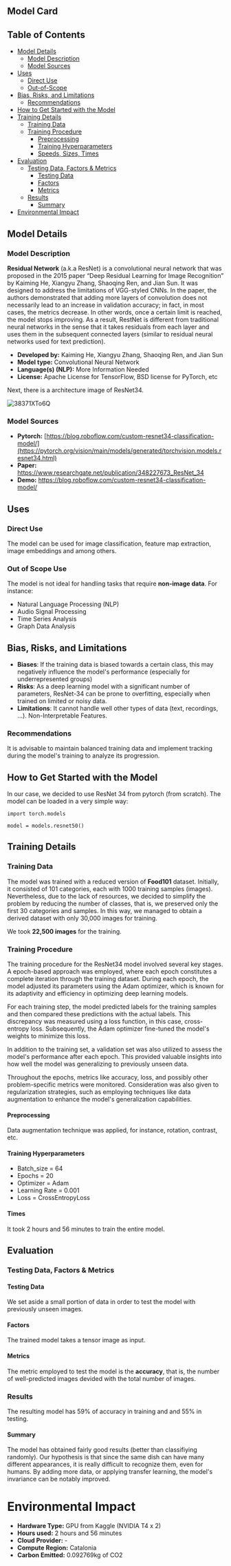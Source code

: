 ## Model Card

## Table of Contents
- [Model Details](#model-details)
    - [Model Description](#model-description)
    - [Model Sources](#model-sources)
- [Uses](#uses)
    - [Direct Use](#direct-use)
    - [Out-of-Scope](#out-of-scope)
- [Bias, Risks, and Limitations](#bias-risks-and-limitations)
    - [Recommendations](#recommendations)
- [How to Get Started with the Model](#how-to-get-started-with-the-model)
- [Training Details](#training-details)
    - [Training Data](#training-data)
    - [Training Procedure](#training-procedure)
        - [Preprocessing](#preprocessing)
        - [Training Hyperparameters](#training-hyperparameters)
        - [Speeds, Sizes, Times](#speeds-sizes-times)
- [Evaluation](#evaluation)
    - [Testing Data, Factors & Metrics](#testing-data-factors-&-metrics)
        - [Testing Data](#testing-data)
        - [Factors](#factors)
        - [Metrics](#metrics)
    - [Results](#results)
        - [Summary](#summary)
- [Environmental Impact](#environmental-impact)

## Model Details

### Model Description
**Residual Network** (a.k.a ResNet) is a convolutional neural network that was proposed in the 2015 paper “Deep Residual Learning for Image Recognition” by Kaiming He, Xiangyu Zhang, Shaoqing Ren, and Jian Sun. It was designed to address the limitations of VGG-styled CNNs. In the paper, the authors demonstrated that adding more layers of convolution does not necessarily lead to an increase in validation accuracy; in fact, in most cases, the metrics decrease. In other words, once a certain limit is reached, the model stops improving. As a result, RestNet is different from traditional neural networks in the sense that it takes residuals from each layer and uses them in the subsequent connected layers (similar to residual neural networks used for text prediction).

- **Developed by:** Kaiming He, Xiangyu Zhang, Shaoqing Ren, and Jian Sun
- **Model type:** Convolutional Neural Network
- **Language(s) (NLP):** More Information Needed
- **License:** Apache License for TensorFlow, BSD license for PyTorch, etc

Next, there is a architecture image of ResNet34.

![38371XTo6Q](https://github.com/MLOps-essi-upc/taed2-Food_Classification/assets/117642488/28c8d75f-be6a-411c-969d-da4d2fc9cf08)


### Model Sources
- **Pytorch:** [https://blog.roboflow.com/custom-resnet34-classification-model/](https://pytorch.org/vision/main/models/generated/torchvision.models.resnet34.html)
- **Paper:** https://www.researchgate.net/publication/348227673_ResNet_34
- **Demo:** https://blog.roboflow.com/custom-resnet34-classification-model/

## Uses
### Direct Use
The model can be used for image classification, feature map extraction, image embeddings and among others.
### Out of Scope Use
The model is not ideal for handling tasks that require **non-image data**. For instance:
- Natural Language Processing (NLP)
- Audio Signal Processing
- Time Series Analysis
- Graph Data Analysis

## Bias, Risks, and Limitations
- **Biases**: If the training data is biased towards a certain class, this may negatively influence the model's performance (especially for underrepresented groups)
- **Risks**: As a deep learning model with a significant number of parameters, ResNet-34 can be prone to overfitting, especially when trained on limited or noisy data.
- **Limitations**: It cannot handle well other types of data (text, recordings, ...). Non-Interpretable Features.
### Recommendations
It is advisable to maintain balanced training data and implement tracking during the model's training to analyze its progression.

## How to Get Started with the Model
In our case, we decided to use ResNet 34 from pytorch (from scratch). The model can be loaded in a very simple way:

`import torch.models`

`model = models.resnet50()`


## Training Details

### Training Data
The model was trained with a reduced version of **Food101** dataset. Initially, it consisted of 101 categories, each with 1000 training samples (images). Nevertheless, due to the lack of resources, we decided to simplify the problem by reducing the number of classes, that is, we preserved only the first 30 categories and samples. In this way, we managed to obtain a derived dataset with only 30,000 images for training.

We took **22,500 images** for the training.

### Training Procedure
The training procedure for the ResNet34 model involved several key stages. A epoch-based approach was employed, where each epoch constitutes a complete iteration through the training dataset. During each epoch, the model adjusted its parameters using the Adam optimizer, which is known for its adaptivity and efficiency in optimizing deep learning models.

For each training step, the model predicted labels for the training samples and then compared these predictions with the actual labels. This discrepancy was measured using a loss function, in this case, cross-entropy loss. Subsequently, the Adam optimizer fine-tuned the model's weights to minimize this loss.

In addition to the training set, a validation set was also utilized to assess the model's performance after each epoch. This provided valuable insights into how well the model was generalizing to previously unseen data.

Throughout the epochs, metrics like accuracy, loss, and possibly other problem-specific metrics were monitored. Consideration was also given to regularization strategies, such as employing techniques like data augmentation to enhance the model's generalization capabilities.

#### Preprocessing
Data augmentation technique was applied, for instance, rotation, contrast, etc.

#### Training Hyperparameters
- Batch_size = 64
- Epochs = 20
- Optimizer = Adam
- Learning Rate = 0.001
- Loss = CrossEntropyLoss
#### Times
It took 2 hours and 56 minutes to train the entire model.

## Evaluation
### Testing Data, Factors & Metrics
#### Testing Data
We set aside a small portion of data in order to test the model with previously unseen images.
#### Factors
The trained model takes a tensor image as input.
#### Metrics
The metric employed to test the model is the **accuracy**, that is, the number of well-predicted images devided with the total number of images.

### Results
The resulting model has 59% of accuracy in training and and 55% in testing.

#### Summary
The model has obtained fairly good results (better than classifiying randomly). Our hypothesis is that since the same dish can have many different appearances, it is really difficult to recognize them, even for humans. By adding more data, or applying transfer learning, the model's invariance can be notably improved.

# Environmental Impact
- **Hardware Type:** GPU from Kaggle (NVIDIA T4 x 2)
- **Hours used:** 2 hours and 56 minutes
- **Cloud Provider:** -
- **Compute Region:** Catalonia
- **Carbon Emitted:** 0.092769kg of CO2
